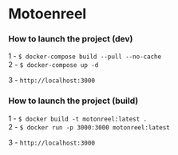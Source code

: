 # Motoenreel

### How to launch the project (dev)

1 - `$ docker-compose build --pull --no-cache`  
2 - `$ docker-compose up -d`

3 - `http://localhost:3000`

### How to launch the project (build)

1 - `$ docker build -t motonreel:latest .`  
2 - `$ docker run -p 3000:3000 motonreel:latest`

3 - `http://localhost:3000`

